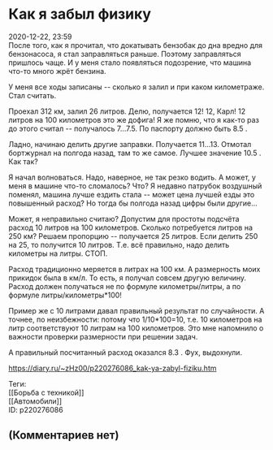 Как я забыл физику
==================

  
2020-12-22, 23:59  
 После того, как я прочитал, что докатывать бензобак до дна вредно для бензонасоса, я стал заправляться раньше. Поэтому заправляться пришлось чаще. И у меня стало появляться подозрение, что машина что-то много жрёт бензина.   
   
 У меня все ходы записаны -- сколько я залил и при каком километраже. Стал считать.   
   
 Проехал 312 км, залил 26 литров. Делю, получается 12! 12, Карл! 12 литров на 100 километров это же дофига! Я же помню, что я как-то раз до этого считал -- получалось 7...7.5. По паспорту должно быть 8.5 .   
   
 Ладно, начинаю делить другие заправки. Получается 11...13. Отмотал бортжурнал на полгода назад, там то же самое. Лучшее значение 10.5 . Как так?   
   
 Я начал волноваться. Надо, наверное, не так резко водить. А может, у меня в машине что-то сломалось? Что? Я недавно патрубок воздушный поменял, машина лучше ездить стала -- может цена лучшей езды это повышенный расход? Но тогда бы полгода назад цифры были другие...   
   
 Может, я неправильно считаю? Допустим для простоты подсчёта расход 10 литров на 100 километров. Сколько потребуется литров на 250 км? Решаем пропорцию -- получается 25 литров. Если делить 250 на 25, то получится 10 литров. Т.е. всё правильно, надо делить километры на литры. СТОП.   
   
 Расход традиционно меряется в литрах на 100 км. А размерность моих прикидок была в км/л. То есть, я получал совсем другую величину. Расход должен получаться не по формуле километры/литры, а по формуле литры/километры\*100!   
   
 Пример же с 10 литрами давал правильный результат по случайности. А точнее, по неизбежности: потому что 1/10\*100=10, т.е. 10 километров на литр соответствуют 10 литрам на 100 километров. Это мне напомнило о важности проверки размерности при решении задач.   
   
 А правильный посчитанный расход оказался 8.3 . Фух, выдохнули.   
  
<https://diary.ru/~zHz00/p220276086_kak-ya-zabyl-fiziku.htm>  
  
Теги:  
[[Борьба с техникой]]  
[[Автомобили]]  
ID: p220276086  


(Комментариев нет)
------------------